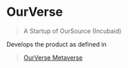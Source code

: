 # OurVerse

> A Startup of OurSource (Incubaid)

Develops the product as defined in

> [OurVerse Metaverse](../mytwin/experiences/ourverse/ourverse.md)


